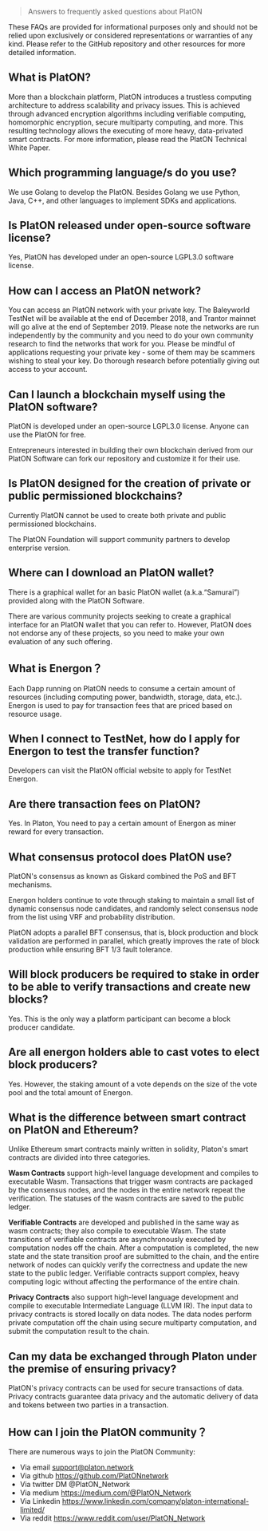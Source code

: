 > Answers to frequently asked questions about PlatON

These FAQs are provided for informational purposes only and should not be relied upon exclusively or considered representations or warranties of any kind. Please refer to the GitHub repository and other resources for more detailed information.

## What is PlatON?

More than a blockchain platform, PlatON introduces a trustless computing architecture to address scalability and privacy issues. This is achieved through advanced encryption algorithms including verifiable computing, homomorphic encryption, secure multiparty computing, and more. This resulting technology allows the executing of more heavy, data-privated smart contracts. For more information, please read the PlatON Technical White Paper.

## Which programming language/s do you use?

We use Golang to develop the PlatON. Besides Golang we use Python, Java, C++, and other languages to implement SDKs and applications.

## Is PlatON released under open-source software license?

Yes, PlatON has developed under an open-source LGPL3.0 software license.

## How can I access an PlatON network?

You can access an PlatON network with your private key. The Baleyworld TestNet will be available at the end of December 2018, and Trantor mainnet will go alive at the end of September 2019. Please note the networks are run independently by the community and you need to do your own community research to find the networks that work for you. Please be mindful of applications requesting your private key - some of them may be scammers wishing to steal your key. Do thorough research before potentially giving out access to your account.

## Can I launch a blockchain myself using the PlatON software?

PlatON is developed under an open-source LGPL3.0 license. Anyone can use the PlatON for free. 

Entrepreneurs interested in building their own blockchain derived from our PlatON Software can fork our repository and customize it for their use.

## Is PlatON designed for the creation of private or public permissioned blockchains?

Currently PlatON cannot be used to create both private and public permissioned blockchains. 

The PlatON Foundation will support community partners to develop enterprise version.

## Where can I download an PlatON wallet? 

 There is a graphical wallet for an basic PlatON wallet (a.k.a.“Samurai”) provided along with the PlatON Software.

There are various community projects seeking to create a graphical interface for an PlatON wallet that you can refer to. However, PlatON does not endorse any of these projects, so you need to make your own evaluation of any such offering.

## What is Energon？
Each Dapp running on PlatON needs to consume a certain amount of resources (including computing power, bandwidth, storage, data, etc.). Energon is used to pay for transaction fees that are priced based on resource usage.

## When I connect to TestNet, how do I apply for Energon to test the transfer function?

Developers can visit the PlatON official website to apply for TestNet Energon.

## Are there transaction fees on PlatON?

Yes. In Platon, You need to pay a certain amount of Energon as miner reward for every transaction. 

## What consensus protocol does PlatON use?

PlatON's consensus as known as Giskard combined the PoS and BFT mechanisms.

Energon holders continue to vote through staking to maintain a small list of dynamic consensus node candidates, and randomly select consensus node from the list using VRF and probability distribution.

PlatON adopts a parallel BFT consensus, that is, block production and block validation are performed in parallel, which greatly improves the rate of block production while ensuring BFT 1/3 fault tolerance.

## Will block producers be required to stake in order to be able to verify transactions and create new blocks?

Yes. This is the only way a platform participant can become a block producer candidate.

## Are all energon holders able to cast votes to elect block producers?

Yes. However,  the staking amount of a vote depends on the size of the vote pool and the total amount of Energon.

## What is the difference between smart contract on PlatON and Ethereum?

Unlike Ethereum smart contracts mainly written in solidity, Platon's smart contracts are divided into three categories.

**Wasm Contracts** support high-level language development and compiles to executable Wasm. Transactions that trigger wasm contracts are packaged by the consensus nodes, and the nodes in the entire network repeat the verification. The statuses of the wasm contracts are saved to the public ledger.

**Verifiable Contracts** are developed and published in the same way as wasm contracts; they also compile to executable Wasm. The state transitions of verifiable contracts are asynchronously executed by computation nodes off the chain. After a computation is completed, the new state and the state transition proof are submitted to the chain, and the entire network of nodes can quickly verify the correctness and update the new state to the public ledger. Verifiable contracts support complex, heavy computing logic without affecting the performance of the entire chain.

**Privacy Contracts** also support high-level language development and compile to executable Intermediate Language (LLVM IR). The input data to privacy contracts is stored locally on data nodes. The data nodes perform private computation off the chain using secure multiparty computation, and submit the computation result to the chain.

## Can my data be exchanged through Platon under the premise of ensuring privacy?

PlatON's privacy contracts can be used for secure transactions of data. Privacy contracts guarantee data privacy and the automatic delivery of data and tokens between two parties in a transaction.

## How can I join the PlatON community？

There are numerous ways to join the PlatON Community:
- Via email support@platon.network
- Via github https://github.com/PlatONnetwork
- Via twitter DM @PlatON_Network
- Via medium https://medium.com/@PlatON_Network
- Via Linkedin https://www.linkedin.com/company/platon-international-limited/
- Via reddit https://www.reddit.com/user/PlatON_Network